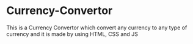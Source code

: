 # Currency-Convertor
This is a Currency Convertor which convert any currency to any type of currency and it is made by using HTML, CSS and JS
